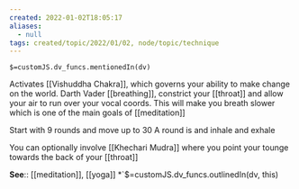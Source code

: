 ```yaml
---
created: 2022-01-02T18:05:17 
aliases:
  - null
tags: created/topic/2022/01/02, node/topic/technique
---
```

`$=customJS.dv_funcs.mentionedIn(dv)`

Activates [[Vishuddha Chakra]], which governs your ability to make change on the world.
Darth Vader [[breathing]], constrict your [[throat]] and allow your air to run over your vocal coords.
This will make you breath slower which is one of the main goals of [[meditation]]

Start with 9 rounds and move up to 30
A round is and inhale and exhale

You can optionally involve [[Khechari Mudra]] where you point your tounge towards the back of your [[throat]]


**See**:: [[meditation]], [[yoga]]
*`$=customJS.dv_funcs.outlinedIn(dv, this)
